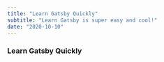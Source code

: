```yaml
---
title: "Learn Gatsby Quickly"
subtitle: "Learn Gatsby is super easy and cool!"
date: "2020-10-10"
---
```


### Learn Gatsby Quickly